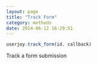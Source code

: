 ```yaml
---
layout: page
title: "Track Form"
category: methods
date: 2014-06-12 16:29:51
---
```


~~~js
userjoy.track_form(id, callback)
~~~


Track a form submission



